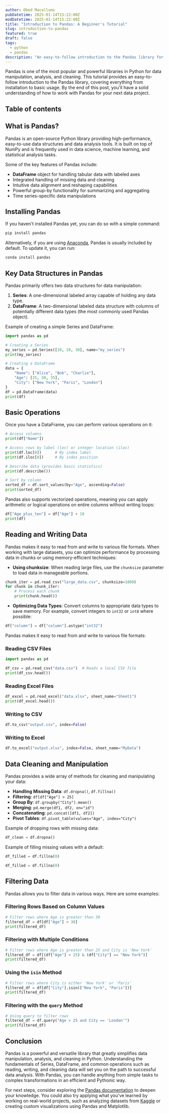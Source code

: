 ```yaml
---
author: Obed Macallums
pubDatetime: 2025-01-14T15:22:00Z
modDatetime: 2025-01-14T15:22:00Z
title: "Introduction to Pandas: A Beginner's Tutorial"
slug: introduction-to-pandas
featured: true
draft: false
tags:
  - python
  - pandas
description: "An easy-to-follow introduction to the Pandas library for data manipulation in Python."
---
```


Pandas is one of the most popular and powerful libraries in Python for data manipulation, analysis, and cleaning. This tutorial provides an easy-to-follow introduction to the Pandas library, covering everything from installation to basic usage. By the end of this post, you'll have a solid understanding of how to work with Pandas for your next data project.

## Table of contents

## What is Pandas?

Pandas is an open-source Python library providing high-performance, easy-to-use data structures and data analysis tools. It is built on top of NumPy and is frequently used in data science, machine learning, and statistical analysis tasks.

Some of the key features of Pandas include:

- **DataFrame** object for handling tabular data with labeled axes
- Integrated handling of missing data and cleaning
- Intuitive data alignment and reshaping capabilities
- Powerful group-by functionality for summarizing and aggregating
- Time series-specific data manipulations

## Installing Pandas

If you haven't installed Pandas yet, you can do so with a simple command:

```bash
pip install pandas
```

Alternatively, if you are using [Anaconda](https://www.anaconda.com/), Pandas is usually included by default. To update it, you can run:

```bash
conda install pandas
```

## Key Data Structures in Pandas

Pandas primarily offers two data structures for data manipulation:

1. **Series**: A one-dimensional labeled array capable of holding any data type.
2. **DataFrame**: A two-dimensional labeled data structure with columns of potentially different data types (the most commonly used Pandas object).

Example of creating a simple Series and DataFrame:

```python
import pandas as pd

# Creating a Series
my_series = pd.Series([10, 20, 30], name="my_series")
print(my_series)

# Creating a DataFrame
data = {
    "Name": ["Alice", "Bob", "Charlie"],
    "Age": [25, 30, 35],
    "City": ["New York", "Paris", "London"]
}
df = pd.DataFrame(data)
print(df)
```

## Basic Operations

Once you have a DataFrame, you can perform various operations on it:

```python
# Access columns
print(df["Name"])

# Access rows by label (loc) or integer location (iloc)
print(df.loc[0])      # By index label
print(df.iloc[0])     # By index position

# Describe data (provides basic statistics)
print(df.describe())

# Sort by column
sorted_df = df.sort_values(by="Age", ascending=False)
print(sorted_df)
```

Pandas also supports vectorized operations, meaning you can apply arithmetic or logical operations on entire columns without writing loops:

```python
df["Age_plus_ten"] = df["Age"] + 10
print(df)
```

## Reading and Writing Data

Pandas makes it easy to read from and write to various file formats. When working with large datasets, you can optimize performance by processing data in chunks or using memory-efficient techniques:

- **Using chunksize**: When reading large files, use the `chunksize` parameter to load data in manageable portions.

```python
chunk_iter = pd.read_csv("large_data.csv", chunksize=1000)
for chunk in chunk_iter:
    # Process each chunk
    print(chunk.head())
```

- **Optimizing Data Types**: Convert columns to appropriate data types to save memory. For example, convert integers to `int32` or `int8` where possible:

```python
df["column"] = df["column"].astype("int32")
```

Pandas makes it easy to read from and write to various file formats:

### Reading CSV Files

```python
import pandas as pd

df_csv = pd.read_csv("data.csv")  # Reads a local CSV file
print(df_csv.head())
```

### Reading Excel Files

```python
df_excel = pd.read_excel("data.xlsx", sheet_name="Sheet1")
print(df_excel.head())
```

### Writing to CSV

```python
df.to_csv("output.csv", index=False)
```

### Writing to Excel

```python
df.to_excel("output.xlsx", index=False, sheet_name="MyData")
```

## Data Cleaning and Manipulation

Pandas provides a wide array of methods for cleaning and manipulating your data:

- **Handling Missing Data**: `df.dropna()`, `df.fillna()`
- **Filtering**: `df[df["Age"] > 25]`
- **Group By**: `df.groupby("City").mean()`
- **Merging**: `pd.merge(df1, df2, on="id")`
- **Concatenating**: `pd.concat([df1, df2])`
- **Pivot Tables**: `df.pivot_table(values="Age", index="City")`

Example of dropping rows with missing data:

```python
df_clean = df.dropna()
```

Example of filling missing values with a default:

```python
df_filled = df.fillna(0)
```

```python
df_filled = df.fillna(0)
```

## Filtering Data

Pandas allows you to filter data in various ways. Here are some examples:

### Filtering Rows Based on Column Values

```python
# Filter rows where Age is greater than 30
filtered_df = df[df["Age"] > 30]
print(filtered_df)
```

### Filtering with Multiple Conditions

```python
# Filter rows where Age is greater than 25 and City is 'New York'
filtered_df = df[(df["Age"] > 25) & (df["City"] == "New York")]
print(filtered_df)
```

### Using the `isin` Method

```python
# Filter rows where City is either 'New York' or 'Paris'
filtered_df = df[df["City"].isin(["New York", "Paris"])]
print(filtered_df)
```

### Filtering with the `query` Method

```python
# Using query to filter rows
filtered_df = df.query("Age > 25 and City == 'London'")
print(filtered_df)
```

## Conclusion

Pandas is a powerful and versatile library that greatly simplifies data manipulation, analysis, and cleaning in Python. Understanding the fundamentals of Series, DataFrame, and common operations such as reading, writing, and cleaning data will set you on the path to successful data analysis. With Pandas, you can handle anything from simple tasks to complex transformations in an efficient and Pythonic way.

For next steps, consider exploring the [Pandas documentation](https://pandas.pydata.org/docs/) to deepen your knowledge. You could also try applying what you've learned by working on real-world projects, such as analyzing datasets from [Kaggle](https://www.kaggle.com/) or creating custom visualizations using Pandas and Matplotlib.
